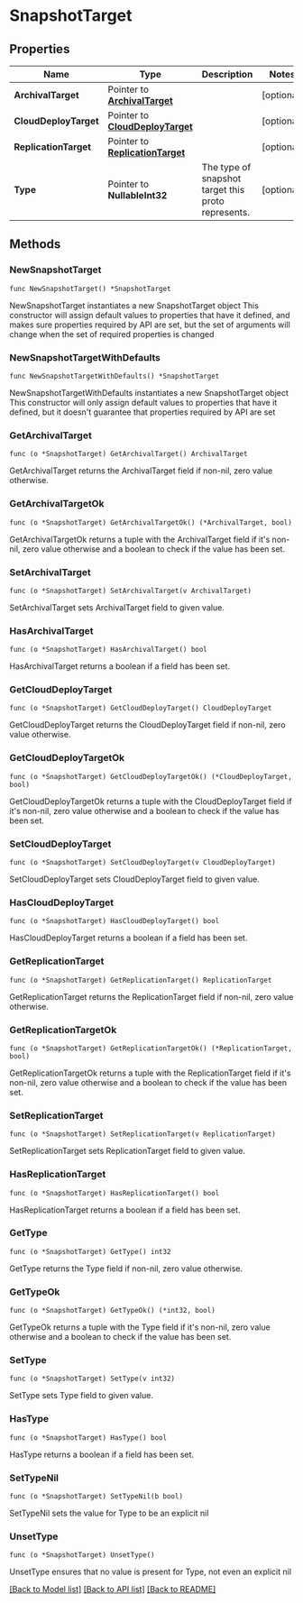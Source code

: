 # SnapshotTarget

## Properties

Name | Type | Description | Notes
------------ | ------------- | ------------- | -------------
**ArchivalTarget** | Pointer to [**ArchivalTarget**](ArchivalTarget.md) |  | [optional] 
**CloudDeployTarget** | Pointer to [**CloudDeployTarget**](CloudDeployTarget.md) |  | [optional] 
**ReplicationTarget** | Pointer to [**ReplicationTarget**](ReplicationTarget.md) |  | [optional] 
**Type** | Pointer to **NullableInt32** | The type of snapshot target this proto represents. | [optional] 

## Methods

### NewSnapshotTarget

`func NewSnapshotTarget() *SnapshotTarget`

NewSnapshotTarget instantiates a new SnapshotTarget object
This constructor will assign default values to properties that have it defined,
and makes sure properties required by API are set, but the set of arguments
will change when the set of required properties is changed

### NewSnapshotTargetWithDefaults

`func NewSnapshotTargetWithDefaults() *SnapshotTarget`

NewSnapshotTargetWithDefaults instantiates a new SnapshotTarget object
This constructor will only assign default values to properties that have it defined,
but it doesn't guarantee that properties required by API are set

### GetArchivalTarget

`func (o *SnapshotTarget) GetArchivalTarget() ArchivalTarget`

GetArchivalTarget returns the ArchivalTarget field if non-nil, zero value otherwise.

### GetArchivalTargetOk

`func (o *SnapshotTarget) GetArchivalTargetOk() (*ArchivalTarget, bool)`

GetArchivalTargetOk returns a tuple with the ArchivalTarget field if it's non-nil, zero value otherwise
and a boolean to check if the value has been set.

### SetArchivalTarget

`func (o *SnapshotTarget) SetArchivalTarget(v ArchivalTarget)`

SetArchivalTarget sets ArchivalTarget field to given value.

### HasArchivalTarget

`func (o *SnapshotTarget) HasArchivalTarget() bool`

HasArchivalTarget returns a boolean if a field has been set.

### GetCloudDeployTarget

`func (o *SnapshotTarget) GetCloudDeployTarget() CloudDeployTarget`

GetCloudDeployTarget returns the CloudDeployTarget field if non-nil, zero value otherwise.

### GetCloudDeployTargetOk

`func (o *SnapshotTarget) GetCloudDeployTargetOk() (*CloudDeployTarget, bool)`

GetCloudDeployTargetOk returns a tuple with the CloudDeployTarget field if it's non-nil, zero value otherwise
and a boolean to check if the value has been set.

### SetCloudDeployTarget

`func (o *SnapshotTarget) SetCloudDeployTarget(v CloudDeployTarget)`

SetCloudDeployTarget sets CloudDeployTarget field to given value.

### HasCloudDeployTarget

`func (o *SnapshotTarget) HasCloudDeployTarget() bool`

HasCloudDeployTarget returns a boolean if a field has been set.

### GetReplicationTarget

`func (o *SnapshotTarget) GetReplicationTarget() ReplicationTarget`

GetReplicationTarget returns the ReplicationTarget field if non-nil, zero value otherwise.

### GetReplicationTargetOk

`func (o *SnapshotTarget) GetReplicationTargetOk() (*ReplicationTarget, bool)`

GetReplicationTargetOk returns a tuple with the ReplicationTarget field if it's non-nil, zero value otherwise
and a boolean to check if the value has been set.

### SetReplicationTarget

`func (o *SnapshotTarget) SetReplicationTarget(v ReplicationTarget)`

SetReplicationTarget sets ReplicationTarget field to given value.

### HasReplicationTarget

`func (o *SnapshotTarget) HasReplicationTarget() bool`

HasReplicationTarget returns a boolean if a field has been set.

### GetType

`func (o *SnapshotTarget) GetType() int32`

GetType returns the Type field if non-nil, zero value otherwise.

### GetTypeOk

`func (o *SnapshotTarget) GetTypeOk() (*int32, bool)`

GetTypeOk returns a tuple with the Type field if it's non-nil, zero value otherwise
and a boolean to check if the value has been set.

### SetType

`func (o *SnapshotTarget) SetType(v int32)`

SetType sets Type field to given value.

### HasType

`func (o *SnapshotTarget) HasType() bool`

HasType returns a boolean if a field has been set.

### SetTypeNil

`func (o *SnapshotTarget) SetTypeNil(b bool)`

 SetTypeNil sets the value for Type to be an explicit nil

### UnsetType
`func (o *SnapshotTarget) UnsetType()`

UnsetType ensures that no value is present for Type, not even an explicit nil

[[Back to Model list]](../README.md#documentation-for-models) [[Back to API list]](../README.md#documentation-for-api-endpoints) [[Back to README]](../README.md)


